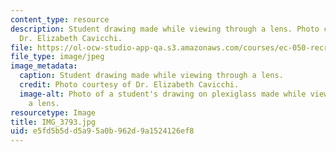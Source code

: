 ```yaml
---
content_type: resource
description: Student drawing made while viewing through a lens. Photo courtesy of
  Dr. Elizabeth Cavicchi.
file: https://ol-ocw-studio-app-qa.s3.amazonaws.com/courses/ec-050-recreate-experiments-from-history-inform-the-future-from-the-past-galileo-january-iap-2010/e5fd5b5dd5a95a0b962d9a1524126ef8_IMG_3793.jpg
file_type: image/jpeg
image_metadata:
  caption: Student drawing made while viewing through a lens.
  credit: Photo courtesy of Dr. Elizabeth Cavicchi.
  image-alt: Photo of a student's drawing on plexiglass made while viewing through
    a lens.
resourcetype: Image
title: IMG_3793.jpg
uid: e5fd5b5d-d5a9-5a0b-962d-9a1524126ef8
---
```

